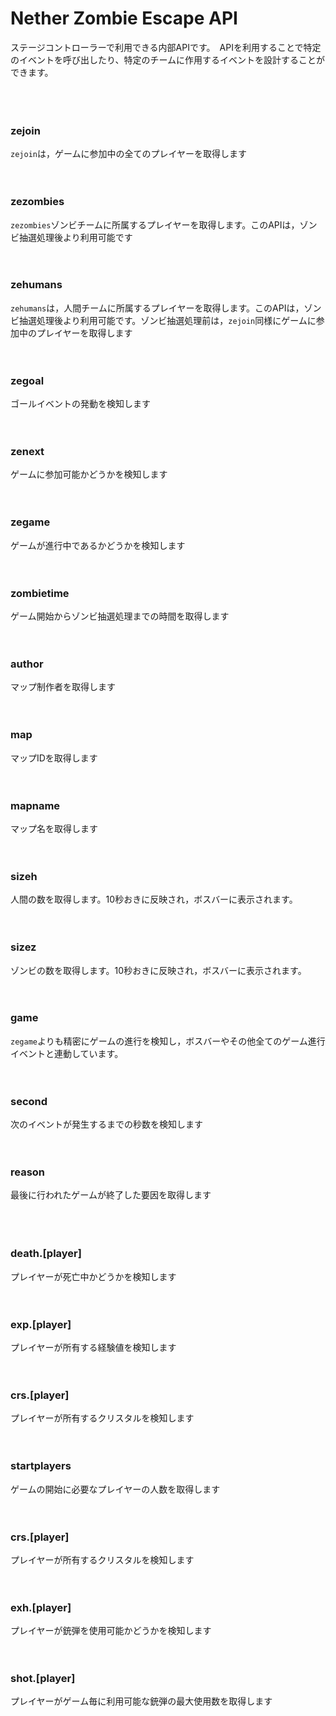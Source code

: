 # Nether Zombie Escape API
ステージコントローラーで利用できる内部APIです。　APIを利用することで特定のイベントを呼び出したり、特定のチームに作用するイベントを設計することができます。
<br><br><br><br>

### zejoin
```zejoin```は，ゲームに参加中の全てのプレイヤーを取得します
<br><br><br>

### zezombies
```zezombies```ゾンビチームに所属するプレイヤーを取得します。このAPIは，ゾンビ抽選処理後より利用可能です
<br><br><br>

### zehumans
```zehumans```は，人間チームに所属するプレイヤーを取得します。このAPIは，ゾンビ抽選処理後より利用可能です。ゾンビ抽選処理前は，```zejoin```同様にゲームに参加中のプレイヤーを取得します
<br><br><br>

### zegoal
ゴールイベントの発動を検知します
<br><br><br>

### zenext
ゲームに参加可能かどうかを検知します
<br><br><br>

### zegame
ゲームが進行中であるかどうかを検知します
<br><br><br>

### zombietime
ゲーム開始からゾンビ抽選処理までの時間を取得します
<br><br><br>

### author
マップ制作者を取得します
<br><br><br>

### map
マップIDを取得します
<br><br><br>

### mapname
マップ名を取得します
<br><br><br>

### sizeh
人間の数を取得します。10秒おきに反映され，ボスバーに表示されます。
<br><br><br>

### sizez
ゾンビの数を取得します。10秒おきに反映され，ボスバーに表示されます。
<br><br><br>

### game
```zegame```よりも精密にゲームの進行を検知し，ボスバーやその他全てのゲーム進行イベントと連動しています。
<br><br><br>

### second
次のイベントが発生するまでの秒数を検知します
<br><br><br>

### reason
最後に行われたゲームが終了した要因を取得します<br>
<br><br><br>

### death.[player]
プレイヤーが死亡中かどうかを検知します
<br><br><br>


### exp.[player]
プレイヤーが所有する経験値を検知します
<br><br><br>



### crs.[player]
プレイヤーが所有するクリスタルを検知します
<br><br><br>



### startplayers
ゲームの開始に必要なプレイヤーの人数を取得します
<br><br><br>


### crs.[player]
プレイヤーが所有するクリスタルを検知します
<br><br><br>


### exh.[player]
プレイヤーが銃弾を使用可能かどうかを検知します
<br><br><br>

### shot.[player]
プレイヤーがゲーム毎に利用可能な銃弾の最大使用数を取得します
<br><br><br>

